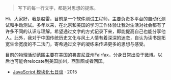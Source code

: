 > 写下的每一行文字，都是对思想的提炼。

Hi，大家好，我是赵雷，目前是一个软件测试工程师，主要负责多平台的自动化测试和手动测试。多年以来，在北京和美国的学习工作体验让我对生活对社会都有了许多不同的认识与理解。希望通过文字的方式记录下来，即能提高自己也能分享他人。此外，我对于中国传统历史文化与风土人情有着深深的迷恋，自认为读书是拓宽生命宽度的不二法门，寄希通过文字的凝练来传递更多的思想与感受。

目前的物理活动范围主要在美国的弗吉尼亚州Fairfax，分身日常出没于[微博](https://www.weibo.com/3700798294/profile?topnav=1&wvr=6)。以后也可能会relocate到美国加州，西雅图或者回国。

- [JavaScript 模块化七日谈][1] · 2015

[1]: //huangxuan.me/2015/07/09/js-module-7day/
